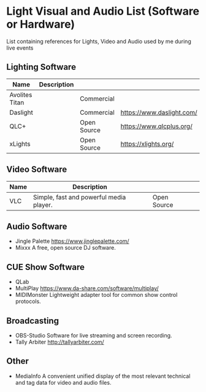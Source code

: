 # Light Visual and Audio List (Software or Hardware)
List containing references for Lights, Video and Audio used by me during live events


## Lighting Software
| Name                      | Description                         |               |                           |
| ------------------------- | ----------------------------------- | ------------- | ------------------------- |
| Avolites Titan            |                                     | Commercial    |                           |
| Daslight                  |                                     | Commercial    | https://www.daslight.com/ |
| QLC+                      |                                     | Open Source   | https://www.qlcplus.org/  |
| xLights                   |                                     | Open Source   | https://xlights.org/      |


## Video Software
| Name                      | Description                                 |               |                           |
| ------------------------- | ------------------------------------------- | ------------- | ------------------------- |
| VLC                       | Simple, fast and powerful media player.     | Open Source   |                           |


## Audio Software

- Jingle Palette      https://www.jinglepalette.com/
- Mixxx               A free, open source DJ software.

## CUE Show Software

- QLab
- MultiPlay       https://www.da-share.com/software/multiplay/
- MIDIMonster     Lightweight adapter tool for common show control protocols.

## Broadcasting

- OBS-Studio          Software for live streaming and screen recording.
- Tally Arbiter       http://tallyarbiter.com/

## Other

- MediaInfo           A convenient unified display of the most relevant technical and tag data for video and audio files.
